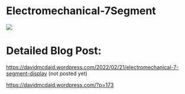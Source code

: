 # Electromechanical-7Segment

![](other/ezgif-5-9716ad1de3.gif)

# Detailed Blog Post: 

https://davidmcdaid.wordpress.com/2022/02/21/electromechanical-7-segment-display (not posted yet)

https://davidmcdaid.wordpress.com/?p=173
